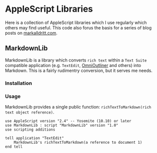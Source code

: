 # AppleScript Libraries
Here is a collection of AppleScript libraries which I use regularly which others may find useful.  This code also forus the basis for a series of blog posts on [markalldritt.com](http://markalldritt.com).

## MarkdownLib

MarkdownLib is a library which converts `rich text` within a `Text Suite` compatible application (e.g. `TextEdit`, [OmniOutliner](https://www.omnigroup.com/omnioutliner) and others) into Markdown.  This is a fairly rudimentry conversion, but it serves me needs.

### Installation


### Usage

MarkdownLib provides a single public function: `richTextToMarkdown(rich text object reference)`.

~~~~
use AppleScript version "2.4" -- Yosemite (10.10) or lateruse MarkdownLib : script "MarkdownLib" version "1.0"use scripting additionstell application "TextEdit"	MarkdownLib's richTextToMarkdown(a reference to document 1)end tell~~~~

